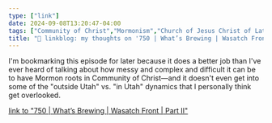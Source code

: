 ```yaml
---
type: ["link"]
date: 2024-09-08T13:20:47-04:00
tags: ["Community of Christ","Mormonism","Church of Jesus Christ of Latter-day Saints","Latter-day Seekers"]
title: "🔗 linkblog: my thoughts on '750 | What’s Brewing | Wasatch Front | Part II'"
---
```

I'm bookmarking this episode for later because it does a better job than I've ever heard of talking about how messy and complex and difficult it can be to have Mormon roots in Community of Christ—and it doesn't even get into some of the "outside Utah" vs. "in Utah" dynamics that I personally think get overlooked.

[link to "750 | What’s Brewing | Wasatch Front | Part II"](https://www.projectzionpodcast.org/podcast/750-whats-brewing-wasatch-front-part-ii/)
